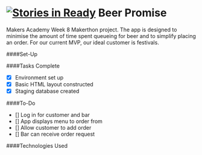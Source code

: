 [![Stories in Ready](https://badge.waffle.io/beerpromise/beer-promise.png?label=ready&title=Ready)](https://waffle.io/beerpromise/beer-promise)
Beer Promise
=========

Makers Academy Week 8 Makerthon project. The app is designed to minimise the amount of time spent queueing for beer and to simplify placing an order. For our current MVP, our ideal customer is festivals.

####Set-Up

####Tasks Complete

- [x] Environment set up
- [x] Basic HTML layout constructed
- [x] Staging database created

####To-Do

- [] Log in for customer and bar
- [] App displays menu to order from
- [] Allow customer to add order
- [] Bar can receive order request

####Technologies Used

